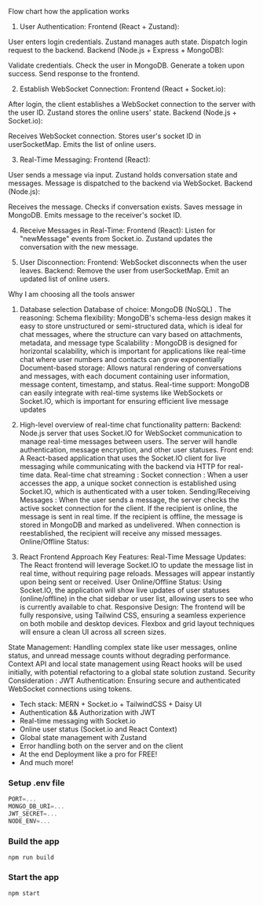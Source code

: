 Flow chart how the application works

1. User Authentication:
Frontend (React + Zustand):

User enters login credentials.
Zustand manages auth state.
Dispatch login request to the backend.
Backend (Node.js + Express + MongoDB):

Validate credentials.
Check the user in MongoDB.
Generate a token upon success.
Send response to the frontend.


2. Establish WebSocket Connection:
Frontend (React + Socket.io):

After login, the client establishes a WebSocket connection to the server with the user ID.
Zustand stores the online users' state.
Backend (Node.js + Socket.io):

Receives WebSocket connection.
Stores user's socket ID in userSocketMap.
Emits the list of online users.


3. Real-Time Messaging:
Frontend (React):

User sends a message via input.
Zustand holds conversation state and messages.
Message is dispatched to the backend via WebSocket.
Backend (Node.js):

Receives the message.
Checks if conversation exists.
Saves message in MongoDB.
Emits message to the receiver's socket ID.


4. Receive Messages in Real-Time:
Frontend (React):
Listen for "newMessage" events from Socket.io.
Zustand updates the conversation with the new message.


5. User Disconnection:
Frontend:
WebSocket disconnects when the user leaves.
Backend:
Remove the user from userSocketMap.
Emit an updated list of online users.



Why I am choosing all the tools answer

1. Database selection
Database of choice: MongoDB (NoSQL) .
The reasoning:
Schema flexibility: MongoDB's schema-less design makes it easy to store unstructured or semi-structured data, which is ideal for chat messages, where the structure can vary based on attachments, metadata, and message type
Scalability : MongoDB is designed for horizontal scalability, which is important for applications like real-time chat where user numbers and contacts can grow exponentially
Document-based storage: Allows natural rendering of conversations and messages, with each document containing user information, message content, timestamp, and status.
Real-time support: MongoDB can easily integrate with real-time systems like WebSockets or Socket.IO, which is important for ensuring efficient live message updates
2. High-level overview of real-time chat functionality
pattern:
Backend: Node.js server that uses Socket.IO for WebSocket communication to manage real-time messages between users. The server will handle authentication, message encryption, and other user statuses.
Front end: A React-based application that uses the Socket.IO client for live messaging while communicating with the backend via HTTP for real-time data.
Real-time chat streaming : Socket connection : When a user accesses the app, a unique socket connection is established using Socket.IO, which is authenticated with a user token.
Sending/Receiving Messages : When the user sends a message, the server checks the active socket connection for the client. If the recipient is online, the message is sent in real time.
If the recipient is offline, the message is stored in MongoDB and marked as undelivered. When connection is reestablished, the recipient will receive any missed messages. Online/Offline Status:

3. React Frontend Approach
Key Features:
Real-Time Message Updates: The React frontend will leverage Socket.IO to update the message list in real time, without requiring page reloads. Messages will appear instantly upon being sent or received.
User Online/Offline Status: Using Socket.IO, the application will show live updates of user statuses (online/offline) in the chat sidebar or user list, allowing users to see who is currently available to chat.
Responsive Design: The frontend will be fully responsive, using Tailwind CSS, ensuring a seamless experience on both mobile and desktop devices. Flexbox and grid layout techniques will ensure a clean UI across all screen sizes.

State Management: Handling complex state like user messages, online status, and unread message counts without degrading performance. Context API and local state management using React hooks will be used initially, with potential refactoring to a global state solution zustand.
Security Consideration : JWT Authentication: Ensuring secure and authenticated WebSocket connections using tokens.



-    Tech stack: MERN + Socket.io + TailwindCSS + Daisy UI
-    Authentication && Authorization with JWT
-    Real-time messaging with Socket.io
-    Online user status (Socket.io and React Context)
-    Global state management with Zustand
-    Error handling both on the server and on the client
-    At the end Deployment like a pro for FREE!
-    And much more!

### Setup .env file

```js
PORT=...
MONGO_DB_URI=...
JWT_SECRET=...
NODE_ENV=...
```

### Build the app

```shell
npm run build
```

### Start the app

```shell
npm start
```
